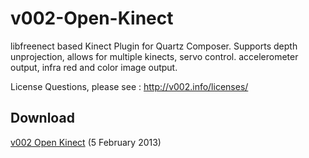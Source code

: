 v002-Open-Kinect
================

libfreenect based Kinect Plugin for Quartz Composer. Supports depth unprojection, allows for multiple kinects, servo control. accelerometer output, infra red and color image output.

License Questions, please see : http://v002.info/licenses/

Download
--------

[v002 Open Kinect](http://v002.info/downloads/beta/v002%20Open%20Kinect.plugin.zip) (5 February 2013)
